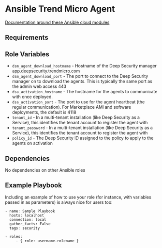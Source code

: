Ansible Trend Micro Agent
=========


[Documentation around these Ansible cloud modules ](http://docs.ansible.com/ansible/list_of_cloud_modules.html)

Requirements
------------


Role Variables
--------------

- `dsm_agent_download_hostname` - Hostname of the Deep Security manager	app.deepsecurity.trendmicro.com
- `dsm_agent_download_port` - The port to connect to the Deep Security manager on to download the agents. This is typically the same port as the admin web access	443
- `dsa_activation_hostname` - The hostname for the agents to communicate with once deployed.
- `dsa_activation_port` - The port to use for the agent heartbeat (the regular communication). For Marketplace AMI and software deployments, the default is 4118
- `tenant_id` - In a multi-tenant installation (like Deep Security as a Service), this identifies the tenant account to register the agent with
- `tenant_password` - In a multi-tenant installation (like Deep Security as a Service), this identifies the tenant account to register the agent with
- `policy_id` - The Deep Security ID assigned to the policy to apply to the agents on activation

Dependencies
------------

No dependencies on other Ansible roles

Example Playbook
----------------

Including an example of how to use your role (for instance, with variables passed in as parameters) is always nice for users too:

    - name: Sample Playbook
      hosts: localhost
      connection: local
      gather_facts: False
      tags: security

    - roles:
         - { role: username.rolename }
